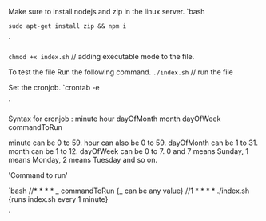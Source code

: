 Make sure to install nodejs and zip in the linux server.
`bash

    sudo apt-get install zip && npm i

`

`chmod +x index.sh` // adding executable mode to the file.

To test the file Run the following command.
`./index.sh` // run the file

Set the cronjob.
`crontab -e

`

Syntax for cronjob :
minute hour dayOfMonth month dayOfWeek commandToRun

minute can be 0 to 59.
hour can also be 0 to 59.
dayOfMonth can be 1 to 31.
month can be 1 to 12.
dayOfWeek can be 0 to 7. 0 and 7 means Sunday, 1 means Monday, 2 means Tuesday and so on.

'Command to run'

`bash
//\* \* \* \* _ commandToRun {_ can be any value}
//1 \* \* \* \* ./index.sh {runs index.sh every 1 minute}

`
